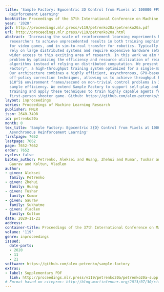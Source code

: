 ```yaml
---
title: 'Sample Factory: Egocentric 3D Control from Pixels at 100000 FPS with Asynchronous
  Reinforcement Learning'
booktitle: Proceedings of the 37th International Conference on Machine Learning
year: '2020'
pdf: http://proceedings.mlr.press/v119/petrenko20a/petrenko20a.pdf
url: http://proceedings.mlr.press/v119/petrenko20a.html
abstract: 'Increasing the scale of reinforcement learning experiments has allowed
  researchers to achieve unprecedented results in both training sophisticated agents
  for video games, and in sim-to-real transfer for robotics. Typically such experiments
  rely on large distributed systems and require expensive hardware setups, limiting
  wider access to this exciting area of research. In this work we aim to solve this
  problem by optimizing the efficiency and resource utilization of reinforcement learning
  algorithms instead of relying on distributed computation. We present the "Sample
  Factory", a high-throughput training system optimized for a single-machine setting.
  Our architecture combines a highly efficient, asynchronous, GPU-based sampler with
  off-policy correction techniques, allowing us to achieve throughput higher than
  $10^5$ environment frames/second on non-trivial control problems in 3D without sacrificing
  sample efficiency. We extend Sample Factory to support self-play and population-based
  training and apply these techniques to train highly capable agents for a multiplayer
  first-person shooter game. Github: https://github.com/alex-petrenko/sample-factory'
layout: inproceedings
series: Proceedings of Machine Learning Research
publisher: PMLR
issn: 2640-3498
id: petrenko20a
month: 0
tex_title: 'Sample Factory: Egocentric 3{D} Control from Pixels at 100000 {FPS} with
  Asynchronous Reinforcement Learning'
firstpage: 7652
lastpage: 7662
page: 7652-7662
order: 7652
cycles: false
bibtex_author: Petrenko, Aleksei and Huang, Zhehui and Kumar, Tushar and Sukhatme,
  Gaurav and Koltun, Vladlen
author:
- given: Aleksei
  family: Petrenko
- given: Zhehui
  family: Huang
- given: Tushar
  family: Kumar
- given: Gaurav
  family: Sukhatme
- given: Vladlen
  family: Koltun
date: 2020-11-21
address: 
container-title: Proceedings of the 37th International Conference on Machine Learning
volume: '119'
genre: inproceedings
issued:
  date-parts:
  - 2020
  - 11
  - 21
software: https://github.com/alex-petrenko/sample-factory
extras:
- label: Supplementary PDF
  link: http://proceedings.mlr.press/v119/petrenko20a/petrenko20a-supp.pdf
# Format based on citeproc: http://blog.martinfenner.org/2013/07/30/citeproc-yaml-for-bibliographies/
---
```

